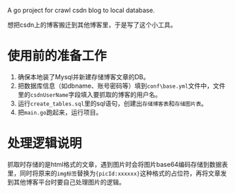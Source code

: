 A go project for crawl csdn blog to local database.  

想把csdn上的博客搬迁到其他博客里，于是写了这个小工具。  
# 使用前的准备工作
1. 确保本地装了Mysql并新建存储博客文章的DB。
2. 把数据库信息（如dbname、账号密码等）填到`conf\base.yml`文件中，文件里的`csdnUserName`字段填入要抓取的博客的用户名。
3. 运行`create_tables.sql`里的sql语句，创建出`存储博客表`和`存储图片表`。
4. 把`main.go`跑起来，运行项目。

# 处理逻辑说明
抓取时存储的是html格式的文章，遇到图片时会将图片base64编码存储到数据表里，同时将原来的`img标签`替换为`{picId:xxxxxx}`这种格式的占位符，再将文章发到其他博客平台时要自己处理图片的逻辑。